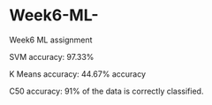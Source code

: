 # Week6-ML-
Week6 ML assignment


SVM accuracy: 97.33%

K Means accuracy: 44.67% accuracy

C50 accuracy: 91% of the data is correctly classified. 
